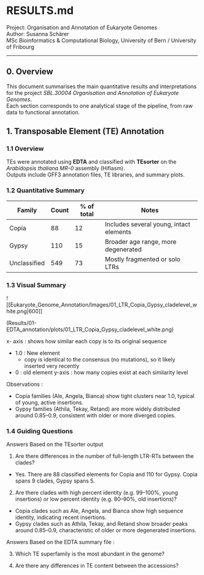 # RESULTS.md
Project: Organisation and Annotation of Eukaryote Genomes  
Author: Susanna Schärer  
MSc Bioinformatics & Computational Biology, University of Bern / University of Fribourg  

---

## 0. Overview

This document summarises the main quantitative results and interpretations for the project *SBL.30004 Organisation and Annotation of Eukaryote Genomes*.  
Each section corresponds to one analytical stage of the pipeline, from raw data to functional annotation.


## 1. Transposable Element (TE) Annotation

### 1.1 Overview
TEs were annotated using **EDTA** and classified with **TEsorter** on the *Arabidopsis thaliana MR-0* assembly (Hifiasm).  
Outputs include GFF3 annotation files, TE libraries, and summary plots.

### 1.2 Quantitative Summary

| Family       | Count | % of total | Notes                                   |
| ------------ | ----- | ---------- | --------------------------------------- |
| Copia        | 88    | 12         | Includes several young, intact elements |
| Gypsy        | 110   | 15         | Broader age range, more degenerated     |
| Unclassified | 549   | 73         | Mostly fragmented or solo LTRs          |


### 1.3 Visual Summary

![[Eukaryote_Genome_Annotation/Images/01_LTR_Copia_Gypsy_cladelevel_white.png|600]]

(Results/01-EDTA_annotation/plots/01_LTR_Copia_Gypsy_cladelevel_white.png)

x- axis : shows how similar each copy is to its original sequence
- 1.0 : New element 
	- copy is identical to the consensus (no mutations), so it likely inserted very recently
- 0 : old element 
y-axis : how many copies exist at each similarity level

Observations :
- Copia families (Ale, Angela, Bianca) show tight clusters near 1.0, typical of young, active insertions.
- Gypsy families (Athila, Tekay, Retand) are more widely distributed around 0.85–0.9, consistent with older or more diverged copies.

### 1.4 Guiding Questions 

Answers Based on the TEsorter output 

1. Are there differences in the number of full-length LTR-RTs between the clades?

- Yes. There are 88 classified elements for Copia and 110 for Gypsy. Copia spans 9 clades, Gypsy spans 5.

2. Are there clades with high percent identity (e.g. 99–100%, young insertions) or low percent identity (e.g. 80–90%, old insertions)?

- Copia clades such as Ale, Angela, and Bianca show high sequence identity, indicating recent insertions.
- Gypsy clades such as Athila, Tekay, and Retand show broader peaks around 0.85–0.9, characteristic of older or more degenerated insertions.

Answers Based on the EDTA summary file : 

3. Which TE superfamily is the most abundant in the genome?




4. Are there any differences in TE content between the accessions?
